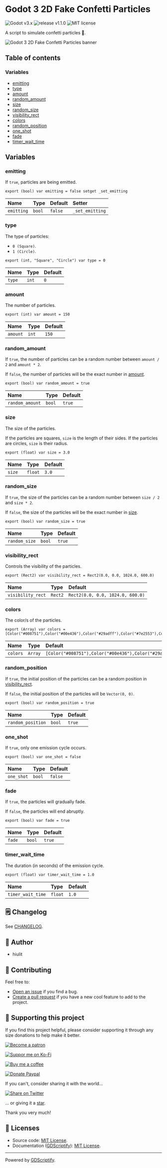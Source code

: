 # Godot 3 2D Fake Confetti Particles

![Godot v3.x](https://img.shields.io/badge/Godot-v3.x-478cbf?logo=godot-engine&logoColor=white&style=flat-square) ![release v1.1.0](https://img.shields.io/badge/release-v1.1.0-478cbf?style=flat-square) ![MIT license](https://img.shields.io/badge/license-MIT-478cbf?style=flat-square)

A script to simulate confetti particles 🎉.

![Godot 3 2D Fake Confetti Particles banner](examples/fake_confetti_particles_example.gif)

## Table of contents

### Variables

- [emitting](#emitting)
- [type](#type)
- [amount](#amount)
- [random_amount](#random_amount)
- [size](#size)
- [random_size](#random_size)
- [visibility_rect](#visibility_rect)
- [colors](#colors)
- [random_position](#random_position)
- [one_shot](#one_shot)
- [fade](#fade)
- [timer_wait_time](#timer_wait_time)

## Variables

### emitting

If `true`, particles are being emitted.

```gdscript
export (bool) var emitting = false setget _set_emitting
```

|Name|Type|Default|Setter|
|:-|:-|:-|:-|
|`emitting`|`bool`|`false`|`_set_emitting`|

### type

The type of particles:
- `0 (Square)`.
- `1 (Circle)`.

```gdscript
export (int, "Square", "Circle") var type = 0
```

|Name|Type|Default|
|:-|:-|:-|
|`type`|`int`|`0`|

### amount

The number of particles.

```gdscript
export (int) var amount = 150
```

|Name|Type|Default|
|:-|:-|:-|
|`amount`|`int`|`150`|

### random_amount

If `true`, the number of particles can be a  random number between `amount / 2` and `amount * 2`.

If `false`, the number of particles will be the exact number in [amount](#amount).

```gdscript
export (bool) var random_amount = true
```

|Name|Type|Default|
|:-|:-|:-|
|`random_amount`|`bool`|`true`|

### size

The size of the particles.

If the particles are squares, `size` is the length of their sides.
If the particles are circles, `size` is their radius.

```gdscript
export (float) var size = 3.0
```

|Name|Type|Default|
|:-|:-|:-|
|`size`|`float`|`3.0`|

### random_size

If `true`, the size of the particles can be a  random number between `size / 2` and `size * 2`.

If `false`, the size of the particles will be the exact number in [size](#size).

```gdscript
export (bool) var random_size = true
```

|Name|Type|Default|
|:-|:-|:-|
|`random_size`|`bool`|`true`|

### visibility_rect

Controls the visibility of the particles.

```gdscript
export (Rect2) var visibility_rect = Rect2(0.0, 0.0, 1024.0, 600.0)
```

|Name|Type|Default|
|:-|:-|:-|
|`visibility_rect`|`Rect2`|`Rect2(0.0, 0.0, 1024.0, 600.0)`|

### colors

The color/s of the particles.

```gdscript
export (Array) var colors = [Color("#008751"),Color("#00e436"),Color("#29adff"),Color("#7e2553"),Color("#83769c"),Color("#ff004d"),Color("#ff77a8"),Color("#ffa300"),Color("#ffec27")]
```

|Name|Type|Default|
|:-|:-|:-|
|`colors`|`Array`|`[Color("#008751"),Color("#00e436"),Color("#29adff"),Color("#7e2553"),Color("#83769c"),Color("#ff004d"),Color("#ff77a8"),Color("#ffa300"),Color("#ffec27")]`|

### random_position

If `true`, the initial position of the particles  can be a random position in [visibility_rect](#visibility_rect).

If `false`, the initial position of the particles will be `Vector(0, 0)`.

```gdscript
export (bool) var random_position = true
```

|Name|Type|Default|
|:-|:-|:-|
|`random_position`|`bool`|`true`|

### one_shot

If `true`, only one emission cycle occurs.

```gdscript
export (bool) var one_shot = false
```

|Name|Type|Default|
|:-|:-|:-|
|`one_shot`|`bool`|`false`|

### fade

If `true`, the particles will gradually fade.

If `false`, the particles will end abruptly.

```gdscript
export (bool) var fade = true
```

|Name|Type|Default|
|:-|:-|:-|
|`fade`|`bool`|`true`|

### timer_wait_time

The duration (in seconds) of the emission cycle.

```gdscript
export (float) var timer_wait_time = 1.0
```

|Name|Type|Default|
|:-|:-|:-|
|`timer_wait_time`|`float`|`1.0`|

## 🗒️ Changelog

See [CHANGELOG](/CHANGELOG.md).

## 👤 Author

- hiulit

## 🤝 Contributing

Feel free to:

- [Open an issue](https://github.com/hiulit/Godot-3-2D-Fake-Confetti-Particles/issues) if you find a bug.
- [Create a pull request](https://github.com/hiulit/Godot-3-2D-Fake-Confetti-Particles/pulls) if you have a new cool feature to add to the project.

## 🙌 Supporting this project

If you find this project helpful, please consider supporting it through any size donations to help make it better.

[![Become a patron](https://img.shields.io/badge/Become_a_patron-ff424d?logo=Patreon&style=for-the-badge&logoColor=white)](https://www.patreon.com/hiulit)

[![Suppor me on Ko-Fi](https://img.shields.io/badge/Support_me_on_Ko--fi-F16061?logo=Ko-fi&style=for-the-badge&logoColor=white)](https://ko-fi.com/F2F7136ND)

[![Buy me a coffee](https://img.shields.io/badge/Buy_me_a_coffee-FFDD00?logo=buy-me-a-coffee&style=for-the-badge&logoColor=black)](https://www.buymeacoffee.com/hiulit)

[![Donate Paypal](https://img.shields.io/badge/PayPal-00457C?logo=PayPal&style=for-the-badge&label=Donate)](https://www.paypal.com/paypalme/hiulit)

If you can't, consider sharing it with the world...

[![Share on Twitter](https://img.shields.io/badge/Share_on_Twitter-1DA1F2?style=for-the-badge&logo=twitter&logoColor=white)](https://twitter.com/intent/tweet?url=https://github.com/hiulit/Godot-3-2D-Fake-Confetti-Particles&text=%22Godot%203%202D%20Fake%20Confetti%20Particles%22%0AA%20script%20to%20simulate%20confetti%20particles%20%F0%9F%8E%89.%0A%0ABy%20@hiulit%0A%0A)

... or giving it a [star](https://github.com/hiulit/Godot-3-2D-Fake-Confetti-Particles/stargazers).

Thank you very much!

## 📝 Licenses

- Source code: [MIT License](/LICENSE).
- Documentation ([GDScriptify](https://github.com/hiulit/gdscriptify)): [MIT License](/LICENSE_GDSCRIPTIFY.txt).

---

Powered by [GDScriptify](https://github.com/hiulit/gdscriptify).
